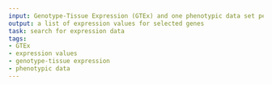 ```yaml
---
input: Genotype-Tissue Expression (GTEx) and one phenotypic data set per species, per sex
output: a list of expression values for selected genes
task: search for expression data
tags:
- GTEx
- expression values
- genotype-tissue expression
- phenotypic data
---
```

